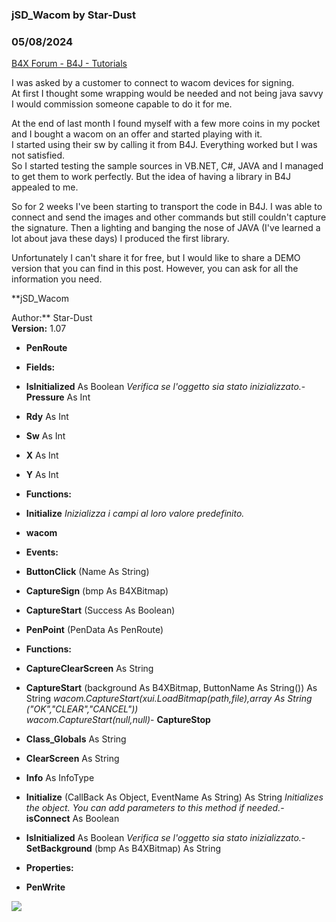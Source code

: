 ### jSD_Wacom by Star-Dust
### 05/08/2024
[B4X Forum - B4J - Tutorials](https://www.b4x.com/android/forum/threads/144728/)

I was asked by a customer to connect to wacom devices for signing.  
At first I thought some wrapping would be needed and not being java savvy I would commission someone capable to do it for me.  
  
At the end of last month I found myself with a few more coins in my pocket and I bought a wacom on an offer and started playing with it.  
I started using their sw by calling it from B4J. Everything worked but I was not satisfied.  
So I started testing the sample sources in VB.NET, C#, JAVA and I managed to get them to work perfectly. But the idea of having a library in B4J appealed to me.  
  
So for 2 weeks I've been starting to transport the code in B4J. I was able to connect and send the images and other commands but still couldn't capture the signature. Then a lighting and banging the nose of JAVA (I've learned a lot about java these days) I produced the first library.  
  
Unfortunately I can't share it for free, but I would like to share a DEMO version that you can find in this post. However, you can ask for all the information you need.  
  
**jSD\_Wacom  
  
Author:** Star-Dust  
**Version:** 1.07  

- **PenRoute**

- **Fields:**

- **IsInitialized** As Boolean
*Verifica se l'oggetto sia stato inizializzato.*- **Pressure** As Int
- **Rdy** As Int
- **Sw** As Int
- **X** As Int
- **Y** As Int

- **Functions:**

- **Initialize**
*Inizializza i campi al loro valore predefinito.*
- **wacom**

- **Events:**

- **ButtonClick** (Name As String)
- **CaptureSign** (bmp As B4XBitmap)
- **CaptureStart** (Success As Boolean)
- **PenPoint** (PenData As PenRoute)

- **Functions:**

- **CaptureClearScreen** As String
- **CaptureStart** (background As B4XBitmap, ButtonName As String()) As String
 *wacom.CaptureStart(xui.LoadBitmap(path,file),array As String ("OK","CLEAR","CANCEL"))  
 wacom.CaptureStart(null,null)*- **CaptureStop**
- **Class\_Globals** As String
- **ClearScreen** As String
- **Info** As InfoType
- **Initialize** (CallBack As Object, EventName As String) As String
*Initializes the object. You can add parameters to this method if needed.*- **isConnect** As Boolean
- **IsInitialized** As Boolean
*Verifica se l'oggetto sia stato inizializzato.*- **SetBackground** (bmp As B4XBitmap) As String

- **Properties:**

- **PenWrite**

  
  
  
 ![](https://www.b4x.com/android/forum/attachments/137051)